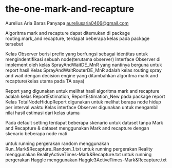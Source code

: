 # the-one-mark-and-recapture
Aurelius Aria Baras Panyapa aureliusaria0406@gmail.com

Algoritma mark and recapture dapat ditemukan di package routing.mark_and recapture, terdapat beberapa kelas pada package tersebut

Kelas Observer berisi prefix yang berfungsi sebagai identitas untuk mengindentifikasi sebuah node(terutama observer)
Interface Observer di implement oleh kelas SprayAndWaitDE_MnR yang nantinya berguna untuk report hasil
Kelas SprayAndWaitRouterDE_MnR adalah kelas routing spray and wait dengan decision engine yang ditambahkan algoritma mark and recapture(kelas utama pada TA saya)

Report yang digunakan untuk melihat hasil algoritma mark and recapture adalah kelas ReportEstimation, ReportEstimation_New pada package report
Kelas TotalNodeHidupReport digunakan untuk melihat berapa node hidup per interval waktu
Kelas interface Observer digunakan untuk mengambil nilai hasil estimasi dari kelas utama

Pada default setting terdapat beberapa skenario untuk dataset tanpa Mark and Recapture & dataset menggunakan Mark and recapture dengan skenario beberapa node mati

untuk running pergerakan random menggunakan Run_Mark&Recapture_Random_1.txt
untuk running pergerakan Reality menggunakan RealityActiveTimes-Mark&Recapture.txt
untuk running pergerakan Haggle menggunakan Haggle3ActiveTimes-Mark&Recapture.txt
